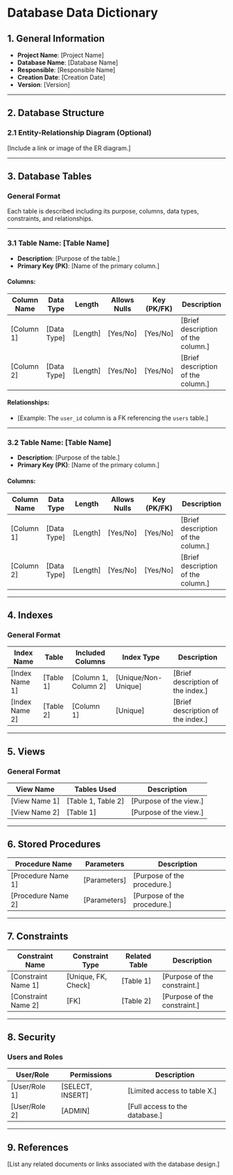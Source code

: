 
# **Database Data Dictionary**

## **1. General Information**
- **Project Name**: [Project Name]
- **Database Name**: [Database Name]
- **Responsible**: [Responsible Name]
- **Creation Date**: [Creation Date]
- **Version**: [Version]

---

## **2. Database Structure**
### **2.1 Entity-Relationship Diagram (Optional)**
[Include a link or image of the ER diagram.]

---

## **3. Database Tables**
### **General Format**
Each table is described including its purpose, columns, data types, constraints, and relationships.

---

### **3.1 Table Name: [Table Name]**
- **Description**: [Purpose of the table.]
- **Primary Key (PK)**: [Name of the primary column.]

#### **Columns:**
| Column Name             | Data Type          | Length  | Allows Nulls | Key (PK/FK)   | Description                            |
|-------------------------|--------------------|---------|--------------|---------------|----------------------------------------|
| [Column 1]              | [Data Type]        | [Length] | [Yes/No]     | [Yes/No]      | [Brief description of the column.]     |
| [Column 2]              | [Data Type]        | [Length] | [Yes/No]     | [Yes/No]      | [Brief description of the column.]     |

#### **Relationships:**
- [Example: The `user_id` column is a FK referencing the `users` table.]

---

### **3.2 Table Name: [Table Name]**
- **Description**: [Purpose of the table.]
- **Primary Key (PK)**: [Name of the primary column.]

#### **Columns:**
| Column Name             | Data Type          | Length  | Allows Nulls | Key (PK/FK)   | Description                            |
|-------------------------|--------------------|---------|--------------|---------------|----------------------------------------|
| [Column 1]              | [Data Type]        | [Length] | [Yes/No]     | [Yes/No]      | [Brief description of the column.]     |
| [Column 2]              | [Data Type]        | [Length] | [Yes/No]     | [Yes/No]      | [Brief description of the column.]     |

---

## **4. Indexes**
### **General Format**
| Index Name              | Table              | Included Columns       | Index Type     | Description                            |
|-------------------------|--------------------|------------------------|----------------|----------------------------------------|
| [Index Name 1]          | [Table 1]          | [Column 1, Column 2]   | [Unique/Non-Unique] | [Brief description of the index.]     |
| [Index Name 2]          | [Table 2]          | [Column 1]             | [Unique]       | [Brief description of the index.]     |

---

## **5. Views**
### **General Format**
| View Name               | Tables Used        | Description                            |
|-------------------------|--------------------|----------------------------------------|
| [View Name 1]           | [Table 1, Table 2] | [Purpose of the view.]                 |
| [View Name 2]           | [Table 1]          | [Purpose of the view.]                 |

---

## **6. Stored Procedures**
| Procedure Name          | Parameters         | Description                            |
|-------------------------|--------------------|----------------------------------------|
| [Procedure Name 1]      | [Parameters]       | [Purpose of the procedure.]            |
| [Procedure Name 2]      | [Parameters]       | [Purpose of the procedure.]            |

---

## **7. Constraints**
| Constraint Name         | Constraint Type    | Related Table         | Description                            |
|-------------------------|--------------------|-----------------------|----------------------------------------|
| [Constraint Name 1]     | [Unique, FK, Check]| [Table 1]             | [Purpose of the constraint.]           |
| [Constraint Name 2]     | [FK]               | [Table 2]             | [Purpose of the constraint.]           |

---

## **8. Security**
### **Users and Roles**
| User/Role               | Permissions        | Description                            |
|-------------------------|--------------------|----------------------------------------|
| [User/Role 1]           | [SELECT, INSERT]   | [Limited access to table X.]           |
| [User/Role 2]           | [ADMIN]            | [Full access to the database.]         |

---

## **9. References**
[List any related documents or links associated with the database design.]

